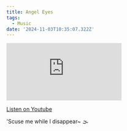 ```yaml
---
title: Angel Eyes
tags:
  - Music
date: '2024-11-03T10:35:07.322Z'
---
```


<iframe src="https://www.youtube-nocookie.com/embed/aseIhQfsyY8?modestbranding=1&showinfo=0&rel=0" title="YouTube video player" frameborder="0" allow="accelerometer; autoplay; encrypted-media; gyroscope; picture-in-picture;" allowfullscreen className="youtube_video"></iframe>

[Listen on Youtube](https://youtu.be/aseIhQfsyY8)

'Scuse me while I disappear~ 🌫️
